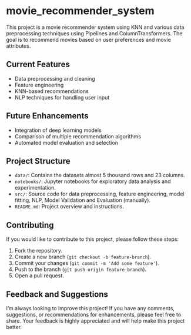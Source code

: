 # movie_recommender_system
 This project is a movie recommender system using KNN and various data preprocessing techniques using Pipelines and ColumnTransformers. The goal is to recommend movies based on user preferences and movie attributes.

## Current Features
- Data preprocessing and cleaning
- Feature engineering
- KNN-based recommendations
- NLP techniques for handling user input

## Future Enhancements
- Integration of deep learning models
- Comparison of multiple recommendation algorithms
- Automated model evaluation and selection



## Project Structure
- `data/`: Contains the datasets almost 5 thousand rows and 23 columns.
- `notebooks/`: Jupyter notebooks for exploratory data analysis and experimentation.
- `src/`: Source code for data preprocessing, feature engineering, model fitting, NLP, Model Validation and Evaluation (manually).
- `README.md`: Project overview and instructions.

## Contributing
If you would like to contribute to this project, please follow these steps:
1. Fork the repository.
2. Create a new branch (`git checkout -b feature-branch`).
3. Commit your changes (`git commit -m 'Add some feature'`).
4. Push to the branch (`git push origin feature-branch`).
5. Open a pull request.

## Feedback and Suggestions
I’m always looking to improve this project! If you have any comments, suggestions, or recommendations for enhancements, please feel free to share. Your feedback is highly appreciated and will help make this project better.

